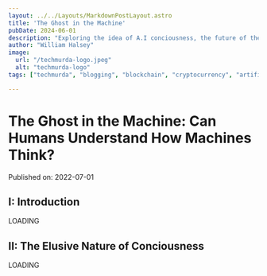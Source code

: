 ```yaml
---
layout: ../../Layouts/MarkdownPostLayout.astro
title: 'The Ghost in the Machine'
pubDate: 2024-06-01
description: "Exploring the idea of A.I conciousness, the future of the technology and its relationship to humanity."
author: "William Halsey"
image:
  url: "/techmurda-logo.jpeg"
  alt: "techmurda-logo"
tags: ["techmurda", "blogging", "blockchain", "cryptocurrency", "artificial intelligence", "technical writing", "tech murda", "cybersecurity", "blockchain security", "web3"]

---
```


# The Ghost in the Machine: Can Humans Understand How Machines Think?

Published on: 2022-07-01



## I: Introduction

LOADING

## II: The Elusive Nature of Conciousness

LOADING